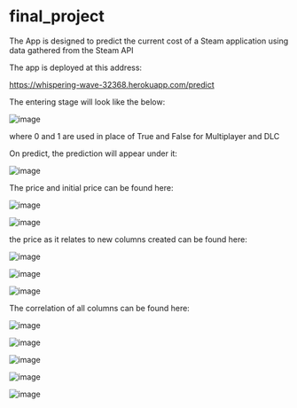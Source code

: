 # final_project
The App is designed to predict the current cost of a Steam application using data gathered from the Steam API 

The app is deployed at this address:  

https://whispering-wave-32368.herokuapp.com/predict

The entering stage will look like the below: 

![image](https://user-images.githubusercontent.com/83536188/151108613-8616efce-4c49-49cd-96f4-91bf8e6294cf.png)

where 0 and 1 are used in place of True and False for Multiplayer and DLC 

On predict, the prediction will appear under it: 

![image](https://user-images.githubusercontent.com/83536188/151108734-bcbb0d1f-54ac-471f-b12d-54dc01d44587.png)
 
The price and initial price can be found here: 

![image](https://user-images.githubusercontent.com/83536188/151108406-647df154-d4fb-40d9-832a-a71aa76028a8.png)

![image](https://user-images.githubusercontent.com/83536188/151108277-814b0db9-2f44-42cf-9eca-3681e7c2ab3f.png)

the price as it relates to new columns created can be found here: 

![image](https://user-images.githubusercontent.com/83536188/151108371-1037d57a-2978-4d00-858c-4121cf68c75f.png)

![image](https://user-images.githubusercontent.com/83536188/151108387-635764b0-d22c-44bd-9a6e-4f5877c22f48.png)

![image](https://user-images.githubusercontent.com/83536188/151108399-ab2c13a0-9e9f-42d9-a03d-b20441a490ee.png)

The correlation of all columns can be found here: 

![image](https://user-images.githubusercontent.com/83536188/151108348-00c89bc6-a99c-4890-bbf1-c870caec5b73.png)

![image](https://user-images.githubusercontent.com/83536188/151108360-f38a1555-e0fb-4933-b534-d9fd6d06e7be.png)

![image](https://user-images.githubusercontent.com/83536188/151108433-de60f46b-fb0b-41cc-bd57-0143bcc5c7fc.png)

![image](https://user-images.githubusercontent.com/83536188/151108460-9349ac5d-d499-4e43-b37b-3cfa4a7c11e6.png)

![image](https://user-images.githubusercontent.com/83536188/151108475-63ac682f-aa02-4cc2-ab47-3a9576b224a3.png)
